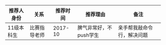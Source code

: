 | 推荐人身份 | 关系 | 推荐时间 | 推荐理由 | 备注 |
| --- | --- | --- | --- | --- |
| 11级本科生 | 比赛指导老师 | 2017-10 | 脾气非常好，不push学生 | 亲手帮我敲命令行，解决问题 |
